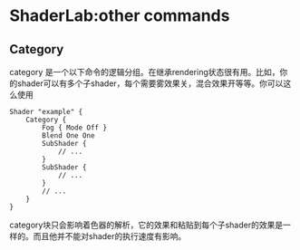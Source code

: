 # ShaderLab:other commands

## Category
category 是一个以下命令的逻辑分组。在继承rendering状态很有用。比如，你的shader可以有多个子shader，每个需要雾效果关，混合效果开等等。你可以这么使用
```
Shader "example" {
    Category {
        Fog { Mode Off }
        Blend One One
        SubShader {
            // ...
        }
        SubShader {
            // ...
        }
        // ...
    }
}
```
category块只会影响着色器的解析，它的效果和粘贴到每个子shader的效果是一样的。而且他并不能对shader的执行速度有影响。

